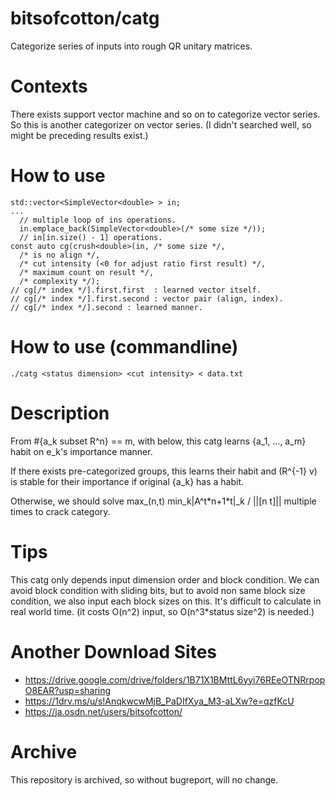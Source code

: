 # bitsofcotton/catg
Categorize series of inputs into rough QR unitary matrices.

# Contexts
There exists support vector machine and so on to categorize vector series.  
So this is another categorizer on vector series. (I didn't searched well, so might be preceding results exist.)

# How to use
    std::vector<SimpleVector<double> > in;
    ...
      // multiple loop of ins operations.
      in.emplace_back(SimpleVector<double>(/* some size */));
      // in[in.size() - 1] operations.
    const auto cg(crush<double>(in, /* some size */,
      /* is no align */,
      /* cut intensity (<0 for adjust ratio first result) */,
      /* maximum count on result */,
      /* complexity */);
    // cg[/* index */].first.first  : learned vector itself.
    // cg[/* index */].first.second : vector pair (align, index).
    // cg[/* index */].second : learned manner.
    
# How to use (commandline)
    ./catg <status dimension> <cut intensity> < data.txt

# Description
From #{a_k subset R^n} == m, with below, this catg learns {a_1, ..., a_m} habit on e_k's importance manner.

If there exists pre-categorized groups, this learns their habit and (R^{-1} v) is stable for their importance
if original {a_k} has a habit.

Otherwise, we should solve max_(n,t) min_k|A^t\*n+1\*t|\_k / ||\[n t\]|| multiple times to crack category.

# Tips
This catg only depends input dimension order and block condition.
We can avoid block condition with sliding bits, but to avoid non same block size condition,
we also input each block sizes on this. It's difficult to calculate in real world time.
(it costs O(n^2) input, so O(n^3\*status size^2) is needed.)

# Another Download Sites
* https://drive.google.com/drive/folders/1B71X1BMttL6yyi76REeOTNRrpopO8EAR?usp=sharing
* https://1drv.ms/u/s!AnqkwcwMjB_PaDIfXya_M3-aLXw?e=qzfKcU
* https://ja.osdn.net/users/bitsofcotton/

# Archive
This repository is archived, so without bugreport, will no change.

